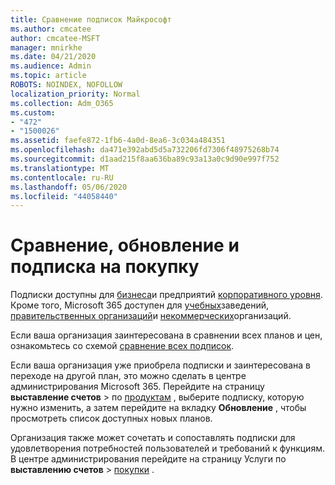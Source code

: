 ```yaml
---
title: Сравнение подписок Майкрософт
ms.author: cmcatee
author: cmcatee-MSFT
manager: mnirkhe
ms.date: 04/21/2020
ms.audience: Admin
ms.topic: article
ROBOTS: NOINDEX, NOFOLLOW
localization_priority: Normal
ms.collection: Adm_O365
ms.custom:
- "472"
- "1500026"
ms.assetid: faefe872-1fb6-4a0d-8ea6-3c034a484351
ms.openlocfilehash: da471e392abd5d5a732206fd7306f48975268b74
ms.sourcegitcommit: d1aad215f8aa636ba89c93a13a0c9d90e997f752
ms.translationtype: MT
ms.contentlocale: ru-RU
ms.lasthandoff: 05/06/2020
ms.locfileid: "44058440"
---
```

# <a name="compare-upgrade-or-purchase-subscriptions"></a>Сравнение, обновление и подписка на покупку
  
Подписки доступны для [бизнеса](https://products.office.com/compare-all-microsoft-office-products?tab=2)и предприятий [корпоративного уровня](https://products.office.com/business/compare-more-office-365-for-business-plans). Кроме того, Microsoft 365 доступен для [учебных](https://products.office.com/academic/compare-office-365-education-plans)заведений, [правительственных организаций](https://products.office.com/government/compare-office-365-government-plans)и [некоммерческих](https://products.office.com/nonprofit/office-365-nonprofit-plans-and-pricing?tab=1)организаций.
  
Если ваша организация заинтересована в сравнении всех планов и цен, ознакомьтесь со схемой [сравнение всех подписок](https://products.office.com/business/compare-more-office-365-for-business-plans).
  
Если ваша организация уже приобрела подписки и заинтересована в переходе на другой план, это можно сделать в центре администрирования Microsoft 365. Перейдите на страницу **выставление счетов** \> по [продуктам](https://go.microsoft.com/fwlink/p/?linkid=842054) , выберите подписку, которую нужно изменить, а затем перейдите на вкладку **Обновление** , чтобы просмотреть список доступных новых планов.
  
Организация также может сочетать и сопоставлять подписки для удовлетворения потребностей пользователей и требований к функциям. В центре администрирования перейдите на страницу Услуги по **выставлению счетов** \> [покупки](https://go.microsoft.com/fwlink/p/?linkid=868433) .